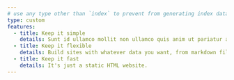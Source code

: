 ```yaml
---
# use any type other than `index` to prevent from generating index data
type: custom
features:
  - title: Keep it simple
    details: Sunt id ullamco mollit non ullamco quis anim ut pariatur anim. Deserunt ex occaecat pariatur aliqua excepteur consectetur excepteur. Esse ea Lorem nisi est cillum.
  - title: Keep it flexible
    details: Build sites with whatever data you want, from markdown files, WordPress or headless CMS and APIs.
  - title: Keep it fast
    details: It's just a static HTML website.
---
```

